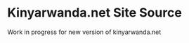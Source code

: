 Kinyarwanda.net Site Source
===========================

Work in progress for new version of kinyarwanda.net